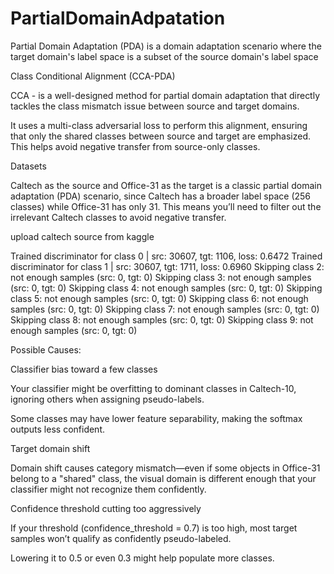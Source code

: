 # PartialDomainAdpatation
Partial Domain Adaptation (PDA) is a domain adaptation scenario where the target domain's label space is a subset of the source domain's label space


Class Conditional Alignment (CCA-PDA)

CCA - is a well-designed method for partial domain adaptation that directly tackles the class mismatch issue between source and target domains.

It uses a multi-class adversarial loss to perform this alignment, ensuring that only the shared classes between source and target are emphasized. This helps avoid negative transfer from source-only classes.


Datasets

Caltech as the source and Office-31 as the target is a classic partial domain adaptation (PDA) scenario, since Caltech has a broader label space (256 classes) while Office-31 has only 31. This means you’ll need to filter out the irrelevant Caltech classes to avoid negative transfer.

upload caltech source from kaggle


Trained discriminator for class 0 | src: 30607, tgt: 1106, loss: 0.6472
Trained discriminator for class 1 | src: 30607, tgt: 1711, loss: 0.6960
Skipping class 2: not enough samples (src: 0, tgt: 0)
Skipping class 3: not enough samples (src: 0, tgt: 0)
Skipping class 4: not enough samples (src: 0, tgt: 0)
Skipping class 5: not enough samples (src: 0, tgt: 0)
Skipping class 6: not enough samples (src: 0, tgt: 0)
Skipping class 7: not enough samples (src: 0, tgt: 0)
Skipping class 8: not enough samples (src: 0, tgt: 0)
Skipping class 9: not enough samples (src: 0, tgt: 0)


Possible Causes:

Classifier bias toward a few classes

Your classifier might be overfitting to dominant classes in Caltech-10, ignoring others when assigning pseudo-labels.

Some classes may have lower feature separability, making the softmax outputs less confident.

Target domain shift

Domain shift causes category mismatch—even if some objects in Office-31 belong to a "shared" class, the visual domain is different enough that your classifier might not recognize them confidently.

Confidence threshold cutting too aggressively

If your threshold (confidence_threshold = 0.7) is too high, most target samples won’t qualify as confidently pseudo-labeled.

Lowering it to 0.5 or even 0.3 might help populate more classes.

